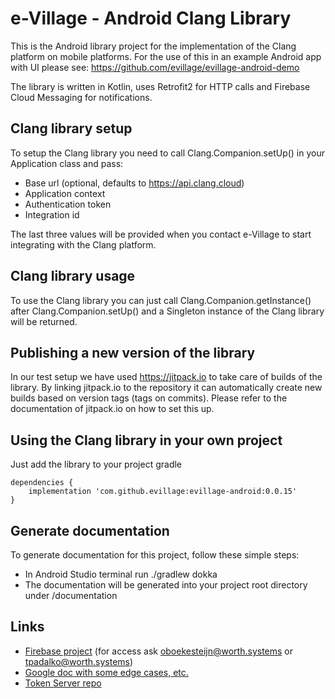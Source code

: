 # e-Village - Android Clang Library
This is the Android library project for the implementation of the Clang platform on mobile platforms.
For the use of this in an example Android app with UI please see: https://github.com/evillage/evillage-android-demo

The library is written in Kotlin, uses Retrofit2 for HTTP calls and Firebase Cloud Messaging for notifications.

## Clang library setup
To setup the Clang library you need to call Clang.Companion.setUp() in your Application class and pass:
 * Base url (optional, defaults to https://api.clang.cloud)
 * Application context
 * Authentication token
 * Integration id 

The last three values will be provided when you contact e-Village to start integrating with the Clang platform.

## Clang library usage
To use the Clang library you can just call Clang.Companion.getInstance() after Clang.Companion.setUp() and a Singleton instance of the Clang library will be returned. 

## Publishing a new version of the library
In our test setup we have used https://jitpack.io to take care of builds of the library. By linking jitpack.io to the repository it can automatically create new builds based on version tags (tags on commits). Please refer to the documentation of jitpack.io on how to set this up.

## Using the Clang library in your own project 
Just add the library to your project gradle

```
dependencies {
    implementation 'com.github.evillage:evillage-android:0.0.15'
}
```

## Generate documentation
To generate documentation for this project, follow these simple steps:

- In Android Studio terminal run ./gradlew dokka 
- The documentation will be generated into your project root directory under /documentation

## Links
* [Firebase project](https://console.firebase.google.com/project/test-a04ac/overview) (for access ask oboekesteijn@worth.systems or tpadalko@worth.systems)
* [Google doc with some edge cases, etc.](https://docs.google.com/document/d/1Nw7Ik1VY8Sz2PPtj86yaTUyZ9qnO__xaDHcRuk6Xsbk/edit?usp=sharing)
* [Token Server repo](https://github.com/evillage/evillage-token-server/src)
